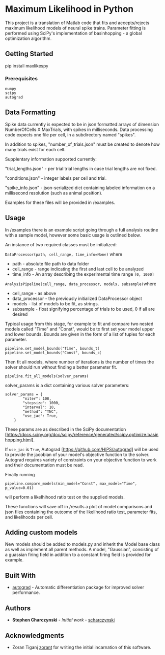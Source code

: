 # Maximum Likelihood in Python

This project is a translation of Matlab code that fits and accepts/rejects maximum likelihood models of neural spike trains.
Parameter fitting is performed using SciPy's implementation of basinhopping - a global optimization algorithm.

## Getting Started

pip install maxlikespy

### Prerequisites
```
numpy 
scipy
autograd

```
## Data Formatting

Spike data currently is expected to be in json formatted arrays of dimension NumberOfCells X MaxTrials, with spikes in milliseconds. Data processing code expects one file per cell, in a subdirectory named "spikes".

In addition to spikes, "number_of_trials.json" must be created to denote how many trials exist for each cell.

Supplentary information supported currently:
  
  "trial_lengths.json" - per trial trial lengths in case trial lengths are not fixed.
  
  "conditions.json" - integer labels per cell and trial.
  
  "spike_info.json" - json-serialized dict containing labeled information on a millisecond resolution (such as animal position).
  
Examples for these files will be provided in /examples.

## Usage

In /examples there is an example script going through a full analysis routine with a sample model, however some basic usage is outlined below.

An instance of two required classes must be initialized:

  `DataProcessor(path, cell_range, time_info=None)` where
  * path - absolute file path to data folder
  * cell_range - range indicating the first and last cell to be analyzed
  * time_info - An array describing the experimental time range `[0, 1000]`
  
 `AnalysisPipeline(cell_range, data_processor, models, subsample)`where
 * cell_range - as above
 * data_processor - the previously initialized DataProcessor object
 * models - list of models to be fit, as strings.
 * subsample - float signifying percentage of trials to be used, 0 if all are desired

 Typical usage from this stage, for example to fit and compare two nested models called "Time" and "Const", would be to first set your model upper and lower bounds. Bounds are given in the form of a list of tuples for each parameter.
 
 ```
 pipeline.set_model_bounds("Time", bounds_t)
 pipeline.set_model_bounds("Const", bounds_c)
 ```
 
 Then fit all models, where number of iterations is the number of times the solver should run without finding a better parameter fit.
 
 `pipeline.fit_all_models(solver_params)`

solver_params is a dict containing various solver parameters:
```
solver_params = {
        "niter": 100,
        "stepsize": 1000,
        "interval": 10,
        "method": "TNC",
        "use_jac": True,
    }
 ```
These params are as described in the SciPy documentation [https://docs.scipy.org/doc/scipy/reference/generated/scipy.optimize.basinhopping.html].

If `use_jac` is `True`, Autograd [https://github.com/HIPS/autograd] will be used to provide the jacobian of your model's objective function to the solver. Autograd requires variety of constraints on your objective function to work and their documentation must be read.

Finally running

`pipeline.compare_models(min_model="Const", max_model="Time", p_value=0.01)`

will perform a likelhihood ratio test on the supplied models.

These functions will save off in /results a plot of model comparisons and json files containing the outcome of the likelihood ratio test, parameter fits, and likelihoods per cell. 

## Adding custom models

New models should be added to models.py and inherit the Model base class as well as implement all parent methods. A model, "Gaussian", consisting of a guassian firing field in addition to a constant firing field is provided for example.


## Built With

* [autograd](https://github.com/HIPS/autograd) - Automatic differentiation package for improved solver performance.


## Authors

* **Stephen Charczynski** - *Initial work* - [scharczynski](https://github.com/scharczynski)


## Acknowledgments

* Zoran Tiganj [zorant](https://github.com/zorant) for writing the initial incarnation of this software.
